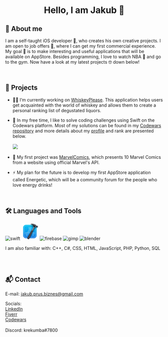 <h1 align="center">Hello, I am Jakub 👋</h1>
<h2>📍 About me</h2>

I am a self-taught iOS developer 📱, who creates his own creative projects. I am open to job offers 💼, where I can get my first commercial experience. My goal 🎯 is to make interesting and useful applications that will be available on AppStore. Besides programming, I love to watch NBA 🏀 and go to the gym. Now have a look at my latest projects 🤓 down below!

<br>
<h2>📲  Projects</h2>

* 👨‍💻 I’m currently working on [WhiskeyPlease](https://github.com/jakubprusgithub/whiskeypleaseapp). This application helps users get acquainted with the world of whiskey and allows them to create a personal ranking list of degustated liquors.<br>
* 🧩 In my free time, I like to solve coding challenges using Swift on the Codewars platform. Most of my solutions can be found in my [Codewars repository](https://github.com/JakubPrusGithub/Codewars) and more details about my [profile](https://www.codewars.com/users/JakubPrus) and rank are presented below.
<br><br><img src="https://www.codewars.com/users/JakubPrus/badges/small">
* 👶 My first project was [MarvelComics](https://github.com/JakubPrusGithub/MarvelComicsApp), which presents 10 Marvel Comics from a website using official Marvel's API.

* ⚡️ My plan for the future is to develop my first AppStore application called Energetic, which will be a community forum for the people who love energy drinks!

<br>
<h2>🛠️  Languages and Tools</h2>
<p align="left">
<img src="https://www.vectorlogo.zone/logos/swift/swift-icon.svg" alt="swift" width="44" height="50"/>
<img src="https://raw.githubusercontent.com/devicons/devicon/1119b9f84c0290e0f0b38982099a2bd027a48bf1/icons/xcode/xcode-original.svg" alt="xcode" width="55" height="55"/>
<img src="https://www.vectorlogo.zone/logos/firebase/firebase-icon.svg" alt="firebase" width="50" height="50"/>
<img src="https://www.vectorlogo.zone/logos/gimp/gimp-icon.svg" alt="gimp" width="54" height="54"/>
<img src="https://vectorwiki.com/images/qz3pp__blender.svg" alt="blender" width="54" height="54"/>
</p>
I am also familiar with: C++, C#, CSS, HTML, JavaScript, PHP, Python, SQL

<br><br>
<h2>📬  Contact</h2>

E-mail: jakub.prus.biznes@gmail.com<br>

Socials: <br>
[LinkedIn](https://www.linkedin.com/in/jakub-prus-593a68261/) <br>
[Fiverr](https://www.fiverr.com/share/Q4o1YR) <br>
[Codewars](https://www.codewars.com/users/JakubPrus) <br> <br>
Discord: krekumba#7800

